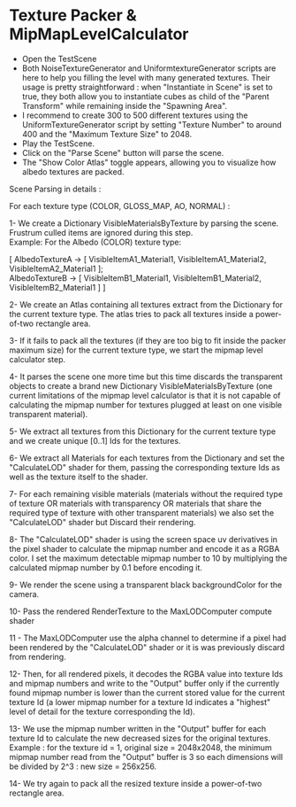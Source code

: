 # Texture Packer & MipMapLevelCalculator

- Open the TestScene
- Both NoiseTextureGenerator and UniformtextureGenerator scripts are here to help you filling the level with many generated textures. Their usage is pretty straightforward : when "Instantiate in Scene" is set to true, they both allow you to instantiate cubes as child of the "Parent Transform" while remaining inside the "Spawning Area".
- I recommend to create 300 to 500 different textures using the UniformTextureGenerator script by setting "Texture Number" to around 400 and the "Maximum Texture Size" to 2048.
- Play the TestScene.
- Click on the "Parse Scene" button will parse the scene.
- The "Show Color Atlas" toggle appears, allowing you to visualize how albedo textures are packed.

Scene Parsing in details :

For each texture type (COLOR, GLOSS_MAP, AO, NORMAL) :

  1- We create a Dictionary VisibleMaterialsByTexture by parsing the scene. Frustrum culled items are ignored during this step.\
  Example: For the Albedo (COLOR) texture type:
  
  [
    AlbedoTextureA -> [ VisibleItemA1_Material1, VisibleItemA1_Material2, VisibleItemA2_Material1 ];\
    AlbedoTextureB -> [ VisibleItemB1_Material1, VisibleItemB1_Material2, VisibleItemB2_Material1 ]
  ]
  
  2- We create an Atlas containing all textures extract from the Dictionary for the current texture type. The atlas tries to pack all textures inside a power-of-two rectangle area.
  
  3- If it fails to pack all the textures (if they are too big to fit inside the packer maximum size) for the current texture type, we start the mipmap level calculator step.
  
  4- It parses the scene one more time but this time discards the transparent objects to create a brand new Dictionary VisibleMaterialsByTexture (one current limitations of the mipmap level calculator is that it is not capable of calculating the mipmap number for textures plugged at least on one visible transparent material).
  
  5- We extract all textures from this Dictionary for the current texture type and we create unique [0..1] Ids for the textures.
  
  6- We extract all Materials for each textures from the Dictionary and set the "CalculateLOD" shader for them, passing the corresponding texture Ids as well as the texture itself to the shader.
  
  7- For each remaining visible materials (materials without the required type of texture OR materials with transparency OR materials that share the required type of texture with other transparent materials) we also set the "CalculateLOD" shader but Discard their rendering.
  
  8- The "CalculateLOD" shader is using the screen space uv derivatives in the pixel shader to calculate the mipmap number and encode it as a RGBA color. I set the maximum detectable mipmap number to 10 by multiplying the calculated mipmap number by 0.1 before encoding it.
  
  9- We render the scene using a transparent black backgroundColor for the camera.
  
  10- Pass the rendered RenderTexture to the MaxLODComputer compute shader
  
  11 - The MaxLODComputer use the alpha channel to determine if a pixel had been rendered by the "CalculateLOD" shader or it is was previously discard from rendering. 
  
  12- Then, for all rendered pixels, it decodes the RGBA value into texture Ids and mipmap numbers and write to the "Output" buffer only if the currently found mipmap number is lower than the current stored value for the current texture Id (a lower mipmap number for a texture Id indicates a "highest" level of detail for the texture corresponding the Id).
  
  13- We use the mipmap number written in the "Output" buffer for each texture Id to calculate the new decreased sizes for the original textures.
  Example : for the texture id = 1, original size = 2048x2048, the minimum mipmap number read from the "Output" buffer is 3 so each dimensions will be divided by 2^3 : new size = 256x256.
  
  14- We try again to pack all the resized texture inside a power-of-two rectangle area.
